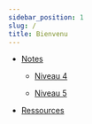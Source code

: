 ```yaml
---
sidebar_position: 1
slug: /
title: Bienvenu
---
```


- [Notes](/category/notes)

  - [Niveau 4](/notes/niveau-4)

  - [Niveau 5](/notes/niveau-5)

- [Ressources](/resources)